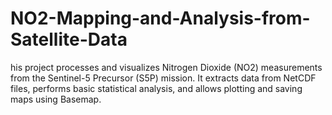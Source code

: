 # NO2-Mapping-and-Analysis-from-Satellite-Data
his project processes and visualizes Nitrogen Dioxide (NO2) measurements from the Sentinel-5 Precursor (S5P) mission. It extracts data from NetCDF files, performs basic statistical analysis, and allows plotting and saving maps using Basemap.
